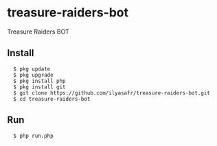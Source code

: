 # treasure-raiders-bot
Treasure Raiders BOT


## Install
      $ pkg update
      $ pkg upgrade
      $ pkg install php
      $ pkg install git
      $ git clone https://github.com/ilyasafr/treasure-raiders-bot.git
      $ cd treasure-raiders-bot

## Run
      $ php run.php
